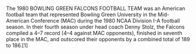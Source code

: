 The 1980 BOWLING GREEN FALCONS FOOTBALL TEAM was an American football team that represented Bowling Green University in the Mid-American Conference (MAC) during the 1980 NCAA Division I-A football season. In their fourth season under head coach Denny Stolz, the Falcons compiled a 4–7 record (4–4 against MAC opponents), finished in seventh place in the MAC, and outscored their opponents by a combined total of 189 to 186.[1]

